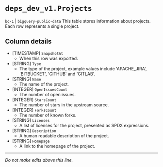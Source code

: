 # `deps_dev_v1.Projects`
`bq-1` | `bigquery-public-data`
This table stores information about projects. Each row represents a single project.

## Column details
* [TIMESTAMP] `SnapshotAt`
  - When this row was exported.
* [STRING]    `Type`
  - The type of the project, example values include 'APACHE_JIRA', 'BITBUCKET', 'GITHUB' and 'GITLAB'.
* [STRING]    `Name`
  - The name of the project.
* [INTEGER]   `OpenIssuesCount`
  - The number of open issues.
* [INTEGER]   `StarsCount`
  - The number of stars in the upstream source.
* [INTEGER]   `ForksCount`
  - The number of known forks.
* [STRING]    `Licenses`
  - A list of licenses for the project, presented as SPDX expressions.
* [STRING]    `Description`
  - A human readable description of the project.
* [STRING]    `Homepage`
  - A link to the homepage of the project.

-------------------------------------------------------------------------------
*Do not make edits above this line.*
